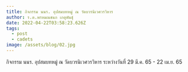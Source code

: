 ```yaml
---
title: กิจกรรม นนร. อุปสมบทหมู่ ณ วัดบวรนิเวศวรวิหาร
author: ร.ต.พรหมณชนก เกตุพันธุ์
date: 2022-04-22T03:58:23.626Z
tags:
  - post
  - cadets
image: /assets/blog/02.jpg
---
```

กิจกรรม นนร. อุปสมบทหมู่ ณ วัดบวรนิเวศวรวิหาร ระหว่างวันที่ 29 มี.ค. 65 - 22 เม.ย. 65
